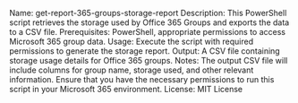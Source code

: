 Name: get-report-365-groups-storage-report
Description: This PowerShell script retrieves the storage used by Office 365 Groups and exports the data to a CSV file.
Prerequisites: PowerShell, appropriate permissions to access Microsoft 365 group data.
Usage: Execute the script with required permissions to generate the storage report.
Output: A CSV file containing storage usage details for Office 365 groups.
Notes: The output CSV file will include columns for group name, storage used, and other relevant information. Ensure that you have the necessary permissions to run this script in your Microsoft 365 environment.
License: MIT License